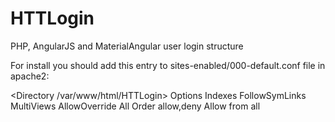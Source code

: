 # HTTLogin
PHP, AngularJS and MaterialAngular user login structure

For install you should add this entry to sites-enabled/000-default.conf file in apache2:

<Directory /var/www/html/HTTLogin>
  Options Indexes FollowSymLinks MultiViews
  AllowOverride All
  Order allow,deny
  Allow from all
</Directory>
